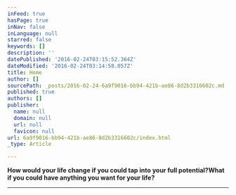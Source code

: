 ```yaml
---
inFeed: true
hasPage: true
inNav: false
inLanguage: null
starred: false
keywords: []
description: ''
datePublished: '2016-02-24T03:15:52.364Z'
dateModified: '2016-02-24T03:14:58.057Z'
title: Home
author: []
sourcePath: _posts/2016-02-24-6a9f9016-bb94-421b-ae86-8d2b3316602c.md
published: true
authors: []
publisher:
  name: null
  domain: null
  url: null
  favicon: null
url: 6a9f9016-bb94-421b-ae86-8d2b3316602c/index.html
_type: Article

---
```

**How would your life change if you could tap into your full potential?What if you could have anything you want for your life?**

****